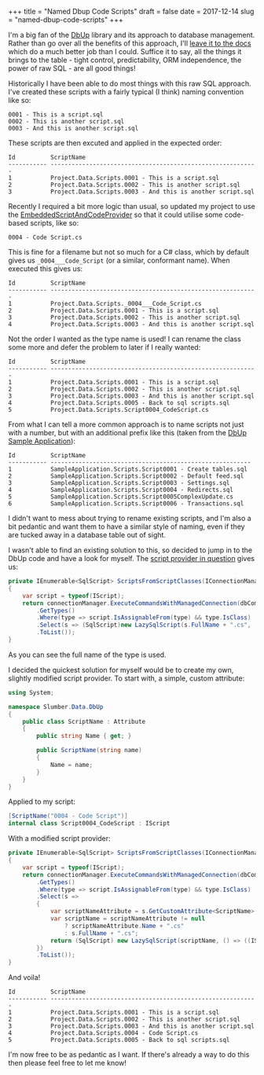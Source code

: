 +++
title = "Named Dbup Code Scripts"
draft = false
date = 2017-12-14
slug = "named-dbup-code-scripts"
+++

I'm a big fan of the [DbUp](https://github.com/DbUp/DbUp) library and its approach to database management. Rather than go over all the benefits of this approach, I'll [leave it to the docs](http://dbup.readthedocs.io/en/latest/philosophy-behind-dbup/) which do a much better job than I could. Suffice it to say, all the things it brings to the table - tight control, predictability, ORM independence, the power of raw SQL - are all good things!

Historically I have been able to do most things with this raw SQL approach. I've created these scripts with a fairly typical (I think) naming convention like so:

```
0001 - This is a script.sql
0002 - This is another script.sql
0003 - And this is another script.sql
```

These scripts are then excuted and applied in the expected order:

```
Id          ScriptName
----------- -----------------------------------------------------------
1           Project.Data.Scripts.0001 - This is a script.sql           
2           Project.Data.Scripts.0002 - This is another script.sql     
3           Project.Data.Scripts.0003 - And this is another script.sql 
```

Recently I required a bit more logic than usual, so updated my project to use the [EmbeddedScriptAndCodeProvider](http://dbup.readthedocs.io/en/latest/more-info/script-providers/#embeddedscriptandcodeprovider) so that it could utilise some code-based scripts, like so:

```
0004 - Code Script.cs
```

This is fine for a filename but not so much for a C# class, which by default gives us `_0004___Code_Script` (or a similar, conformant name). When executed this gives us:

```
Id          ScriptName                                                 
----------- -----------------------------------------------------------
1           Project.Data.Scripts._0004___Code_Script.cs                
2           Project.Data.Scripts.0001 - This is a script.sql           
3           Project.Data.Scripts.0002 - This is another script.sql     
4           Project.Data.Scripts.0003 - And this is another script.sql 
```

Not the order I wanted as the type name is used! I can rename the class some more and defer the problem to later if I really wanted:

```
Id          ScriptName                                                 
----------- -----------------------------------------------------------
1           Project.Data.Scripts.0001 - This is a script.sql            
2           Project.Data.Scripts.0002 - This is another script.sql      
3           Project.Data.Scripts.0003 - And this is another script.sql  
4           Project.Data.Scripts.0005 - Back to sql scripts.sql         
5           Project.Data.Scripts.Script0004_CodeScript.cs               
```

From what I can tell a more common approach is to name scripts not just with a number, but with an additional prefix like this (taken from the [DbUp Sample Application](https://github.com/DbUp/DbUp/tree/master/src/Samples/SampleApplication)):

```
Id          ScriptName                                               
----------- ---------------------------------------------------------
1           SampleApplication.Scripts.Script0001 - Create tables.sql 
2           SampleApplication.Scripts.Script0002 - Default feed.sql  
3           SampleApplication.Scripts.Script0003 - Settings.sql      
4           SampleApplication.Scripts.Script0004 - Redirects.sql     
5           SampleApplication.Scripts.Script0005ComplexUpdate.cs     
6           SampleApplication.Scripts.Script0006 - Transactions.sql  
```


I didn't want to mess about trying to rename existing scripts, and I'm also a bit pedantic and want them to have a similar style of naming, even if they are tucked away in a database table out of sight.

I wasn't able to find an existing solution to this, so decided to jump in to the DbUp code and have a look for myself. The [script provider in question](https://github.com/DbUp/DbUp/blob/master/src/DbUp/ScriptProviders/EmbeddedScriptAndCodeProvider.cs) gives us:

``` csharp
private IEnumerable<SqlScript> ScriptsFromScriptClasses(IConnectionManager connectionManager)
{
    var script = typeof(IScript);
    return connectionManager.ExecuteCommandsWithManagedConnection(dbCommandFactory => assembly
        .GetTypes()
        .Where(type => script.IsAssignableFrom(type) && type.IsClass)
        .Select(s => (SqlScript)new LazySqlScript(s.FullName + ".cs", () => ((IScript)Activator.CreateInstance(s)).ProvideScript(dbCommandFactory)))
        .ToList());
}
```

As you can see the full name of the type is used.

I decided the quickest solution for myself would be to create my own, slightly modified script provider. To start with, a simple, custom attribute:

``` csharp
using System;

namespace Slumber.Data.DbUp
{
    public class ScriptName : Attribute
    {
        public string Name { get; }

        public ScriptName(string name)
        {
            Name = name;
        }
    }
}
```

Applied to my script:

``` csharp
[ScriptName("0004 - Code Script")]
internal class Script0004_CodeScript : IScript
```

With a modified script provider:

``` csharp
private IEnumerable<SqlScript> ScriptsFromScriptClasses(IConnectionManager connectionManager)
{
    var script = typeof(IScript);
    return connectionManager.ExecuteCommandsWithManagedConnection(dbCommandFactory => _assembly
        .GetTypes()
        .Where(type => script.IsAssignableFrom(type) && type.IsClass)
        .Select(s =>
        {
            var scriptNameAttribute = s.GetCustomAttribute<ScriptName>(false);
            var scriptName = scriptNameAttribute != null
                ? scriptNameAttribute.Name + ".cs"
                : s.FullName + ".cs";
            return (SqlScript) new LazySqlScript(scriptName, () => ((IScript) Activator.CreateInstance(s)).ProvideScript(dbCommandFactory));
        })
        .ToList());
}
```

And voila!

```
Id          ScriptName                                                 
----------- -----------------------------------------------------------
1           Project.Data.Scripts.0001 - This is a script.sql           
2           Project.Data.Scripts.0002 - This is another script.sql     
3           Project.Data.Scripts.0003 - And this is another script.sql 
4           Project.Data.Scripts.0004 - Code Script.cs                 
5           Project.Data.Scripts.0005 - Back to sql scripts.sql        
```

I'm now free to be as pedantic as I want. If there's already a way to do this then please feel free to let me know!